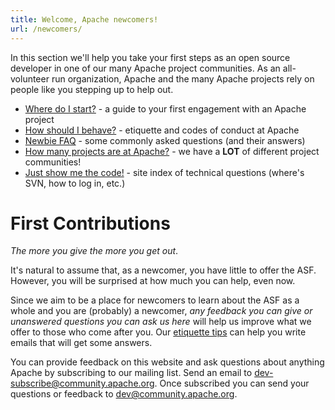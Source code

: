 ```yaml
---
title: Welcome, Apache newcomers!
url: /newcomers/
---
```


In this section we'll help you take your first steps as an open source 
developer in one of our many Apache project communities. As an all-volunteer 
run organization, Apache and the many Apache projects rely on people like 
you stepping up to help out.  

  * [Where do I start?](/gettingStarted/101.html) - a guide to your first engagement with an Apache project
  * [How should I behave?](/contributors/etiquette) - etiquette and codes of conduct at Apache
  * [Newbie FAQ](/newbiefaq.html) - some commonly asked questions (and their answers)
  * [How many projects are at Apache?](https://projects.apache.org/) - we have a **LOT** of different project communities!
  * [Just show me the code!](https://www.apache.org/dev/) - site index of technical questions (where's SVN, how to log in, etc.)

<a name="Index-FirstContributions"></a>
# First Contributions

*The more you give the more you get out*. 

It's natural to assume that, as a newcomer, 
you have little to offer the ASF. However, you will be surprised at
how much you can help, even now. 

Since we aim to be a place for newcomers to learn
about the ASF as a whole and you are (probably) a newcomer, *any feedback
you can give or unanswered questions you can ask us here* will help us improve what
we offer to those who come after you. Our [etiquette tips](/contributors/etiquette) can help you 
write emails that will get some answers.

You can provide feedback on this website and ask questions about anything Apache by subscribing to our mailing
list. Send an email to 
[dev-subscribe@community.apache.org](mailto:dev-subscribe@community.apache.org). Once subscribed you can send your questions or feedback to
[dev@community.apache.org](mailto:dev@community.apache.org).



